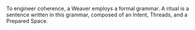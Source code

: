 To engineer coherence, a Weaver employs a formal grammar. A ritual is a sentence written in this grammar, composed of an Intent, Threads, and a Prepared Space.